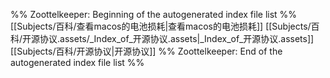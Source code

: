 %% Zoottelkeeper: Beginning of the autogenerated index file list  %%
 [[Subjects/百科/查看macos的电池损耗|查看macos的电池损耗]]
 [[Subjects/百科/开源协议.assets/_Index_of_开源协议.assets|_Index_of_开源协议.assets]]
 [[Subjects/百科/开源协议|开源协议]]
%% Zoottelkeeper: End of the autogenerated index file list  %%
